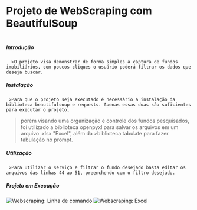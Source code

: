 # Projeto de WebScraping com BeautifulSoup <h1>
  
  ##### **Introdução** <h5>
      >O projeto visa demonstrar de forma simples a captura de fundos imobiliários, com poucos cliques o usuário poderá filtrar os dados que deseja buscar.
  ##### **Instalação** <h5>
     >Para que o projeto seja executado é necessário a instalação da biblioteca beautifulsoup e requests. Apenas essas duas são suficientes para executar o projeto,
  >porém visando uma organização e controle dos fundos pesquisados, foi utilizado a biblioteca openpyxl para salvar os arquivos em um arquivo .xlsx "Excel", além da >biblioteca tabulate para fazer tabulação no prompt.
  ##### **Utilização** <h5>
     >Para utilizar o serviço e filtrar o fundo desejado basta editar os arquivos das linhas 44 ao 51, preenchendo com o filtro desejado.
  ##### **Projeto em Execução** <h5>
  ![Webscraping: Linha de comando](C:\Users\P05813631\Documents\JORNADA_ARQUIVOS)
  ![Webscraping: Excel](C:\Users\P05813631\Documents\JORNADA_ARQUIVOS)
